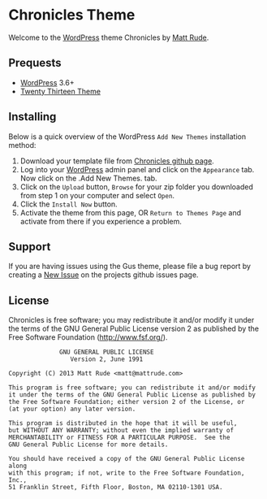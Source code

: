 # Chronicles Theme

Welcome to the [WordPress](http://wordpress.org) theme Chronicles by [Matt Rude](http://mattrude.com).

## Prequests

* [WordPress](http://wordpress.org) 3.6+
* [Twenty Thirteen Theme](http://theme.wordpress.com/themes/twentythirteen/)

## Installing

Below is a quick overview of the WordPress `Add New Themes` installation method:

1. Download your template file from [Chronicles github page](https://github.com/mattrude/wp-theme-chronicles/zipball/master).
1. Log into your [WordPress](http://wordpress.org) admin panel and click on the `Appearance` tab. Now click on the .Add New Themes. tab.
1. Click on the `Upload` button, `Browse` for your zip folder you downloaded from step 1 on your computer and select `Open`.
1. Click the `Install Now` button.
1. Activate the theme from this page, OR `Return to Themes Page` and activate from there if you experience a problem.

## Support
If you are having issues using the Gus theme, please file a bug report by creating a [New Issue](https://github.com/mattrude/wp-theme-chronicles/issues) on the projects github issues page.

## License
Chronicles is free software; you may redistribute it and/or modify it under the terms of the GNU General Public License version 2 as published by the Free Software Foundation (http://www.fsf.org/).

                  GNU GENERAL PUBLIC LICENSE
                     Version 2, June 1991
    
    Copyright (C) 2013 Matt Rude <matt@mattrude.com>

    This program is free software; you can redistribute it and/or modify
    it under the terms of the GNU General Public License as published by
    the Free Software Foundation; either version 2 of the License, or
    (at your option) any later version.

    This program is distributed in the hope that it will be useful,
    but WITHOUT ANY WARRANTY; without even the implied warranty of
    MERCHANTABILITY or FITNESS FOR A PARTICULAR PURPOSE.  See the
    GNU General Public License for more details.

    You should have received a copy of the GNU General Public License along
    with this program; if not, write to the Free Software Foundation, Inc.,
    51 Franklin Street, Fifth Floor, Boston, MA 02110-1301 USA.

